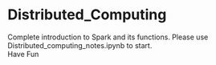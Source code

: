 # Distributed_Computing
Complete introduction to Spark and its functions. 
Please use Distributed_computing_notes.ipynb to start.  
Have Fun
